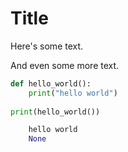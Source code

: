 # Title

Here's some text.

And even some more text.


```python
def hello_world():
    print("hello world")
    
print(hello_world())
```

```python
    hello world
    None
```
    
